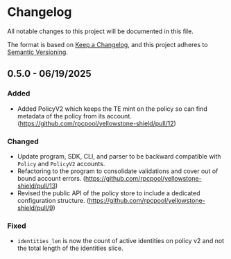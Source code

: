 # Changelog

All notable changes to this project will be documented in this file.

The format is based on [Keep a Changelog](https://keepachangelog.com/en/1.0.0/),
and this project adheres to [Semantic Versioning](https://semver.org/spec/v2.0.0.html).

## 0.5.0 - 06/19/2025

### Added

- Added PolicyV2 which keeps the TE mint on the policy so can find metadata of the policy from its account. (https://github.com/rpcpool/yellowstone-shield/pull/12)

### Changed

- Update program, SDK, CLI, and parser to be backward compatible with `Policy` and `PolicyV2` accounts.
- Refactoring to the program to consolidate validations and cover out of bound account errors. (https://github.com/rpcpool/yellowstone-shield/pull/13)
- Revised the public API of the policy store to include a dedicated configuration structure. (https://github.com/rpcpool/yellowstone-shield/pull/9)

### Fixed

- `identities_len` is now the count of active identities on policy v2 and not the total length of the identities slice.
